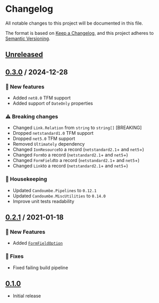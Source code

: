 # Changelog

All notable changes to this project will be documented in this file.

The format is based on [Keep a Changelog](https://keepachangelog.com/en/1.0.0/),
and this project adheres to [Semantic Versioning](https://semver.org/spec/v2.0.0.html).

## [Unreleased]

## [0.3.0] / 2024-12-28
### 🚀 New features
- Added `net8.0` TFM support
- Added support of `DateOnly` properties

### ⚠️ Breaking changes
- Changed `Link.Relation` from `string` to `string[]` [BREAKING]
- Dropped `netstandard1.0` TFM support
- Dropped `net5.0` TFM support
- Removed `Ultimately` dependency
- Changed `IonResource`to a record (`netstandard2.1`+ and `net5`+)
- Changed `Form`to a record (`netstandard2.1`+ and `net5`+)
- Changed `FormField`to a record (`netstandard2.1`+ and `net5`+)
- Changed `Link`to a record (`netstandard2.1`+ and `net5`+)

### 🧹 Housekeeping
- Updated `Candoumbe.Pipelines` to `0.12.1`
- Updated `Candoumbe.MiscUtilities` to `0.14.0`
- Improve unit tests readability

## [0.2.1] / 2021-01-18
### 🚀 New Features
- Added [`FormFieldOption`](/src/Forms/FormFieldOption.cs)

### 🔧 Fixes
- Fixed failing build pipeline

## [0.1.0]
- Initial release

[Unreleased]: https://github.com/candoumbe/Forms/compare/0.3.0...HEAD
[0.3.0]: https://github.com/candoumbe/Forms/compare/0.2.1...0.3.0
[0.2.1]: https://github.com/candoumbe/Forms/compare/0.1.0...0.2.1
[0.1.0]: https://github.com/candoumbe/Forms/tree/0.1.0
